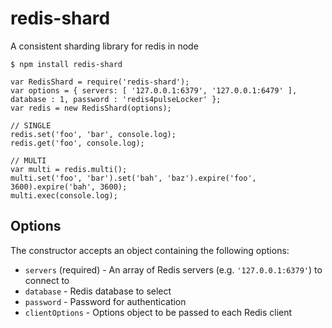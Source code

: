 redis-shard
===========

A consistent sharding library for redis in node

    $ npm install redis-shard

    var RedisShard = require('redis-shard');
    var options = { servers: [ '127.0.0.1:6379', '127.0.0.1:6479' ], database : 1, password : 'redis4pulseLocker' };
    var redis = new RedisShard(options);

    // SINGLE
    redis.set('foo', 'bar', console.log);
    redis.get('foo', console.log);

    // MULTI
    var multi = redis.multi();
    multi.set('foo', 'bar').set('bah', 'baz').expire('foo', 3600).expire('bah', 3600);
    multi.exec(console.log);

Options
-------

The constructor accepts an object containing the following options:

- `servers` (required) - An array of Redis servers (e.g. `'127.0.0.1:6379'`) to connect to
- `database` - Redis database to select
- `password` - Password for authentication
- `clientOptions` - Options object to be passed to each Redis client